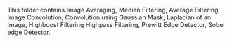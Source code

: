 This folder contains Image Averaging, Median Filtering, Average Filtering, Image Convolution, Convolution using Gaussian Mask, Laplacian of an Image, Highboost Filtering
Highpass Filtering, Prewitt Edge Detector, Sobel edge Detector.
